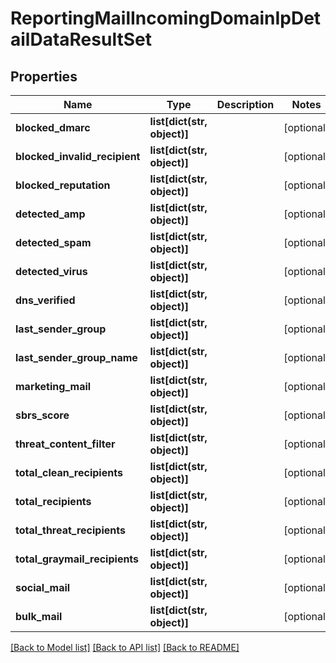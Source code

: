 # ReportingMailIncomingDomainIpDetailDataResultSet

## Properties
Name | Type | Description | Notes
------------ | ------------- | ------------- | -------------
**blocked_dmarc** | **list[dict(str, object)]** |  | [optional] 
**blocked_invalid_recipient** | **list[dict(str, object)]** |  | [optional] 
**blocked_reputation** | **list[dict(str, object)]** |  | [optional] 
**detected_amp** | **list[dict(str, object)]** |  | [optional] 
**detected_spam** | **list[dict(str, object)]** |  | [optional] 
**detected_virus** | **list[dict(str, object)]** |  | [optional] 
**dns_verified** | **list[dict(str, object)]** |  | [optional] 
**last_sender_group** | **list[dict(str, object)]** |  | [optional] 
**last_sender_group_name** | **list[dict(str, object)]** |  | [optional] 
**marketing_mail** | **list[dict(str, object)]** |  | [optional] 
**sbrs_score** | **list[dict(str, object)]** |  | [optional] 
**threat_content_filter** | **list[dict(str, object)]** |  | [optional] 
**total_clean_recipients** | **list[dict(str, object)]** |  | [optional] 
**total_recipients** | **list[dict(str, object)]** |  | [optional] 
**total_threat_recipients** | **list[dict(str, object)]** |  | [optional] 
**total_graymail_recipients** | **list[dict(str, object)]** |  | [optional] 
**social_mail** | **list[dict(str, object)]** |  | [optional] 
**bulk_mail** | **list[dict(str, object)]** |  | [optional] 

[[Back to Model list]](../README.md#documentation-for-models) [[Back to API list]](../README.md#documentation-for-api-endpoints) [[Back to README]](../README.md)

